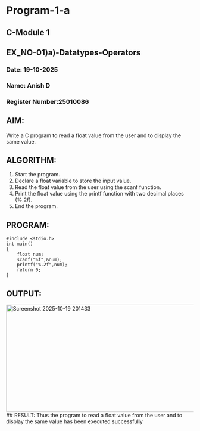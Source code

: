 # Program-1-a
## C-Module 1
## EX_NO-01)a)-Datatypes-Operators
### Date: 19-10-2025
### Name: Anish D
### Register Number:25010086
## AIM:
Write a C program to read a float value from the user and to display the same value.
## ALGORITHM:
1. Start the program.
2. Declare a float variable to store the input value.
3. Read the float value from the user using the scanf function.
4. Print the float value using the printf function with two decimal places (%.2f).
5. End the program.
## PROGRAM:
```
#include <stdio.h>
int main()
{
    float num;
    scanf("%f",&num);
    printf("%.2f",num);
    return 0;
}
```
## OUTPUT:
<img width="850" height="288" alt="Screenshot 2025-10-19 201433" src="https://github.com/user-attachments/assets/92963594-8d95-4ed9-884b-e17426d5d477" />
## RESULT:
Thus the program to read a float value from the user and to display the same value has been executed successfully

